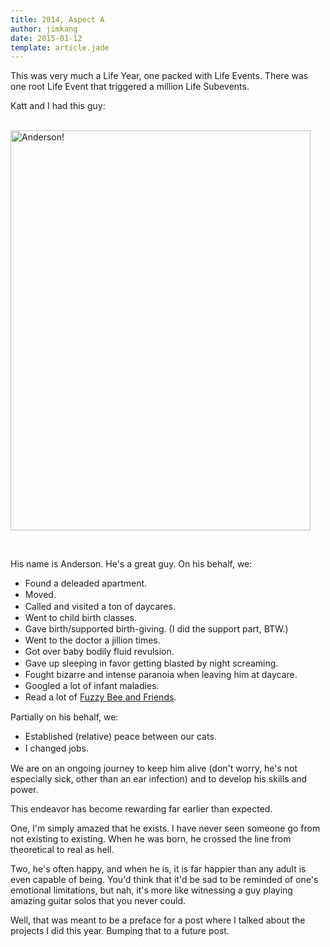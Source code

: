 ```yaml
---
title: 2014, Aspect A
author: jimkang
date: 2015-01-12
template: article.jade
---
```


<style>
li p {
  margin-bottom: 0.5em;
}

li {
  line-height: 1.3em;
  padding-left: 0;
}

ul {
  margin-top: 0.5em;
}
</style>


This was very much a Life Year, one packed with Life Events. There was one root Life Event that triggered a million Life Subevents.

Katt and I had this guy:
<br /><br />

<section class="center-img-zone">

<a class="img-container" href="https://www.flickr.com/gp/ignignokt/Cvdies"><img src="https://farm8.staticflickr.com/7524/16083616772_db60f440aa_z.jpg" width="480" height="640" alt="Anderson!"></a>
</section>

<br />

His name is Anderson. He's a great guy. On his behalf, we:
<span class="more"></span>


- Found a deleaded apartment.
- Moved.
- Called and visited a ton of daycares.
- Went to child birth classes.
- Gave birth/supported birth-giving. (I did the support part, BTW.)
- Went to the doctor a jillion times.
- Got over baby bodily fluid revulsion.
- Gave up sleeping in favor getting blasted by night screaming.
- Fought bizarre and intense paranoia when leaving him at daycare.
- Googled a lot of infant maladies.
- Read a lot of <a href="http://smile.amazon.com/Fuzzy-Bee-Friends-Cloth-Books/dp/0312491506/ref=sr_1_1?ie=UTF8&qid=1420248331&sr=8-1&keywords=fuzzy+bee+and+friends">Fuzzy Bee and Friends</a>.

Partially on his behalf, we:

- Established (relative) peace between our cats.
- I changed jobs.

We are on an ongoing journey to keep him alive (don't worry, he's not especially sick, other than an ear infection) and to develop his skills and power.

This endeavor has become rewarding far earlier than expected.

One, I'm simply amazed that he exists. I have never seen someone go from not existing to existing. When he was born, he crossed the line from theoretical to real as hell.

Two, he's often happy, and when he is, it is far happier than any adult is even capable of being. You'd think that it'd be sad to be reminded of one's emotional limitations, but nah, it's more like witnessing a guy playing amazing guitar solos that you never could.

Well, that was meant to be a preface for a post where I talked about the projects I did this year. Bumping that to a future post.

